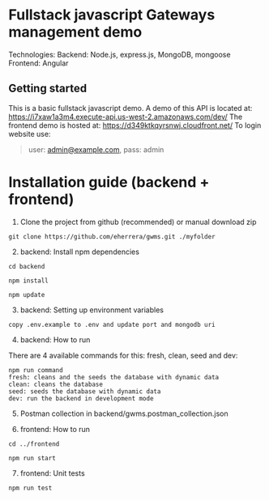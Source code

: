 # Fullstack javascript Gateways management demo
Technologies: 
Backend: Node.js, express.js, MongoDB, mongoose
Frontend: Angular
## Getting started
This is a basic fullstack javascript demo.
A demo of this API is located at: https://i7xaw1a3m4.execute-api.us-west-2.amazonaws.com/dev/
The frontend demo is hosted at: https://d349ktkqyrsnwj.cloudfront.net/
To login website use:

> user: admin@example.com, pass: admin
# Installation guide (backend + frontend)

1. Clone the project from github (recommended) or manual download zip


`git clone https://github.com/eherrera/gwms.git ./myfolder`

2. backend: Install npm dependencies

`cd backend` 

`npm install`

`npm update`

3. backend: Setting up environment variables

`copy .env.example to .env and update port and mongodb uri`

4. backend: How to run

There are 4 available commands for this: fresh, clean, seed and dev:

    npm run command
    fresh: cleans and the seeds the database with dynamic data
    clean: cleans the database
    seed: seeds the database with dynamic data
    dev: run the backend in development mode


5. Postman collection in backend/gwms.postman_collection.json 

6. frontend: How to run

`cd ../frontend`

`npm run start`

7. frontend: Unit tests

`npm run test`
    

